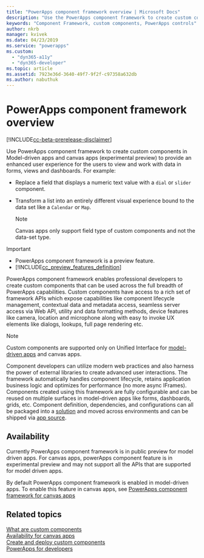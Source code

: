 ```yaml
---
title: "PowerApps component framework overview | Microsoft Docs"
description: "Use the PowerApps component framework to create custom components to provide enhanced experience for people to view and work with data in forms, views, and dashboards."
keywords: "Component Framework, custom components, PowerApps controls"
author: nkrb 
manager: kvivek
ms.date: 04/23/2019
ms.service: "powerapps"
ms.custom:
  - "dyn365-a11y"
  - "dyn365-developer"
ms.topic: article
ms.assetid: 7923e36d-3640-49f7-9f2f-c97358a632db
ms.author: nabuthuk
---
```


# PowerApps component framework overview

[!INCLUDE[cc-beta-prerelease-disclaimer](../../includes/cc-beta-prerelease-disclaimer.md)]

Use PowerApps component framework to create custom components in Model-driven apps and canvas apps (experimental preview) to provide an enhanced user experience for the users to view and work with data in forms, views and dashboards. For example:

- Replace a field that displays a numeric text value with a `dial` or `slider` component.
- Transform a list into an entirely different visual experience bound to the data set like a `Calendar` or `Map`.
 
   > [!NOTE]
   > Canvas apps only support field type of custom components and not the data-set type.

> [!IMPORTANT]
> - PowerApps component framework is a preview feature.
> - [!INCLUDE[cc_preview_features_definition](../../includes/cc-preview-features-definition.md)] 


PowerApps component framework enables professional developers to create custom components that can be used across the full breadth of PowerApps capabilities. Custom components have access to a rich set of framework APIs which expose capabilities like component lifecycle management, contextual data and metadata access, seamless server access via Web API, utility and data formatting methods, device features like camera, location and microphone along with easy to invoke UX elements like dialogs, lookups, full page rendering etc.  

> [!NOTE]
> Custom components are supported only on Unified Interface for [model-driven apps](/powerapps/maker/model-driven-apps/model-driven-app-overview) and canvas apps.

Component developers can utilize modern web practices and also harness the power of external libraries to create advanced user interactions. The framework automatically handles component lifecycle, retains application business logic and optimizes for performance (no more async IFrames). Components created using this framework are fully configurable and can be reused on multiple surfaces in model-driven apps like forms, dashboards, grids, etc. Component definition, dependencies, and configurations can all be packaged into a [solution](https://docs.microsoft.com/dynamics365/customer-engagement/customize/solutions-overview) and moved across environments and can be shipped via [app source](https://appsource.microsoft.com/en-us/marketplace/apps?page=1&product=dynamics-365).  

## Availability

Currently PowerApps component framework is in public preview for model driven apps. For canvas apps, powerApps component feature is in experimental preview and may not support all the APIs that are supported for model driven apps. 

By default PowerApps component framework is enabled in model-driven apps. To enable this feature in canvas apps, see [PowerApps component framework for canvas apps](component-framework-for-canvas-apps.md)

## Related topics

[What are custom components](custom-controls-overview.md)<br/>
[Availability for canvas apps](component-framework-for-canvas-apps.md)<br/>
[Create and deploy custom components](create-custom-controls-using-pcf.md)<br/>
[PowerApps for developers](https://docs.microsoft.com/powerapps/#pivot=home&panel=developer)

